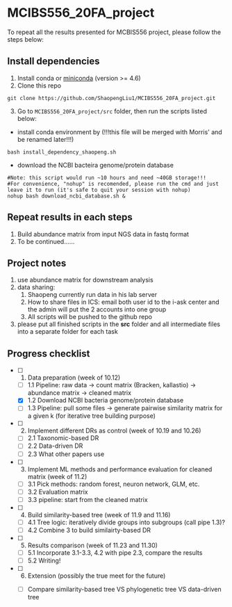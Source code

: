 # MCIBS556_20FA_project
To repeat all the results presented for MCBIS556 project, please follow the steps below:  
## Install dependencies
1. Install conda or [miniconda](https://docs.conda.io/projects/conda/en/latest/user-guide/install/) (version >= 4.6)  
2. Clone this repo  
```
git clone https://github.com/ShaopengLiu1/MCIBS556_20FA_project.git
```
3. Go to `MCIBS556_20FA_project/src` folder, then run the scripts listed below:  
- install conda environment by (!!!this file will be merged with Morris' and be renamed later!!!)
```
bash install_dependency_shaopeng.sh
``` 
- download the NCBI bacteira genome/protein database 
```
#Note: this script would run ~10 hours and need ~40GB storage!!!
#For convenience, "nohup" is recomended, please run the cmd and just leave it to run (it's safe to quit your session with nohup)
nohup bash download_ncbi_database.sh &
```

## Repeat results in each steps
1. Build abundance matrix from input NGS data in fastq format
2. To be continued......


## Project notes
1. use abundance matrix for downstream analysis
2. data sharing:
   1. Shaopeng currently run data in his lab server
   2. How to share files in ICS: email both user id to the i-ask center and the admin will put the 2 accounts into one group
   3. All scripts will be pushed to the github repo  
3. please put all finished scripts in the **src** folder and all intermediate files into a separate folder for each task  
   
## Progress checklist
- [ ] 1. Data preparation (week of 10.12)

  - [ ] 1.1 Pipeline: raw data -> count matrix (Bracken, kallastio) -> abundance matrix -> cleaned matrix
  - [x] 1.2 Download NCBI bacteria genome/protein database 
  - [ ] 1.3 Pipeline: pull some files -> generate pairwise similarity matrix for a given k (for iterative tree building purpose)

- [ ] 2. Implement different DRs as control (week of 10.19 and 10.26)

  - [ ] 2.1 Taxonomic-based DR
  - [ ] 2.2 Data-driven DR
  - [ ] 2.3 What other papers use

- [ ] 3. Implement ML methods and performance evaluation for cleaned matrix (week of 11.2)
  - [ ] 3.1 Pick methods: random forest, neuron network, GLM, etc.
  - [ ] 3.2 Evaluation matrix
  - [ ] 3.3 pipeline: start from the cleaned matrix

- [ ] 4. Build similarity-based tree (week of 11.9 and 11.16)

  - [ ] 4.1 Tree logic: iteratively divide groups into subgroups (call pipe 1.3)?
  - [ ] 4.2 Combine 3 to build similairty-based DR

- [ ] 5. Results comparison (week of 11.23 and 11.30)
  
  - [ ] 5.1 Incorporate 3.1-3.3, 4.2 with pipe 2.3, compare the results
  - [ ] 5.2 Writing!

- [ ] 6. Extension (possibly the true meet for the future)

  - [ ] Compare similarity-based tree VS phylogenetic tree VS data-driven tree

